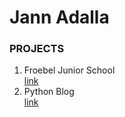 # Jann Adalla


### <b>PROJECTS</b>
1. Froebel Junior School <br>
[link](https://froebeljuniorschool.co.ke/) 
2. Python Blog <br>
[link](https://google.com)
